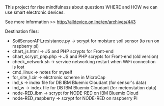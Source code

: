 This project for rise mindfulness about questions WHERE and HOW we can use smart electronic devices.

See more information >> http://alldevice.online/en/archives/443


Destination files:
- SoilSensorAPI_resistance.py -> scrypt for moisture soil sensor (to run on raspberry pi)
- chart_js.html -> JS and PHP scrypts for Front-end
- chart_scrypt_php.php -> JS and PHP scrypts for Front-end (old version)
- check_network.sh -> service networking restart when WiFi connection is lost
- cmd_linux -> notes for myself
- for_site_1.cir -> elrctronic scheme in MicroCap
- ind_s -> index file for DB IBM Bluemix Cloudant (for sensor's data)
- ind_w -> index file for DB IBM Bluemix Cloudant (for meteostation data)
- node-RED_ibm -> scrypt for NODE-RED on IBM Bluemix Cloud
- node-RED_raspberry -> scrypt for NODE-RED on raspberry Pi

